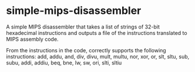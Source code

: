 # simple-mips-disassembler
A simple MIPS disassembler that takes a list of strings of 32-bit hexadecimal instructions and outputs a file of the instructions translated to MIPS assembly code.

From the instructions in the code, correctly supports the following instructions:
add, addu, and, div, divu, mult, multu, nor, xor, or, slt, sltu, sub, subu, addi, addiu, beq, bne, lw, sw, ori, slti, sltiu

